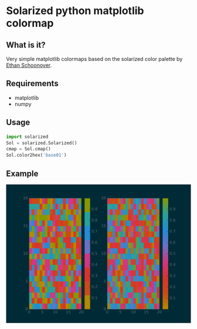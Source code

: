 # Solarized python matplotlib colormap
## What is it?
Very simple matplotlib colormaps based on the solarized color palette by [Ethan Schoonover](http://ethanschoonover.com/solarized).

## Requirements
 - matplotlib
 - numpy

## Usage
```python
import solarized
Sol = solarized.Solarized()
cmap = Sol.cmap()
Sol.color2hex('base01')
```

## Example
![](solarized.png)
